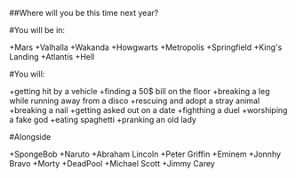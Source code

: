 ##Where will you be this time next year?

#You will be in:

+Mars
+Valhalla
+Wakanda
+Howgwarts
+Metropolis
+Springfield
+King's Landing
+Atlantis
+Hell


#You will:

+getting hit by a vehicle
+finding a 50$ bill on the floor
+breaking a leg while running away from a disco
+rescuing and adopt a stray animal
+breaking a nail
+getting asked out on a date
+fighthing a duel
+worshiping a fake god
+eating spaghetti
+pranking an old lady

#Alongside

+SpongeBob
+Naruto
+Abraham Lincoln
+Peter Griffin
+Eminem
+Jonnhy Bravo
+Morty
+DeadPool
+Michael Scott
+Jimmy Carey

#